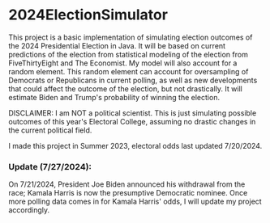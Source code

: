 # 2024ElectionSimulator

This project is a basic implementation of simulating election outcomes of the 2024 Presidential Election in Java. It will be based on current predictions of the election from statistical modeling of the election from FiveThirtyEight and The Economist. My model will also account for a random element. This random element can account for oversampling of Democrats or Republicans in current polling, as well as new developments that could affect the outcome of the election, but not drastically. It will estimate Biden and Trump's probability of winning the election.

DISCLAIMER: I am NOT a political scientist. This is just simulating possible outcomes of this year's Electoral College, assuming no drastic changes in the current political field.

I made this project in Summer 2023, electoral odds last updated 7/20/2024.

### Update (7/27/2024):
On 7/21/2024, President Joe Biden announced his withdrawal from the race; Kamala Harris is now the presumptive Democratic nominee. Once more polling data comes in for Kamala Harris' odds, I will update my project accordingly.
